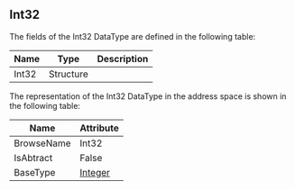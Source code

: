 <!-- datatype -->
## Int32
<!-- end of description -->
The fields of the Int32 DataType are defined in the following table:  

|Name|Type|Description|
|---|---|---|
|Int32|Structure||

The representation of the Int32 DataType in the address space is shown in the following table:  

|Name|Attribute|
|---|---|
|BrowseName|Int32|
|IsAbtract|False|
|BaseType|[Integer](../../../Part3/DataTypes/Integer/readme.md)|


